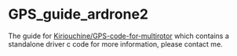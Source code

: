 # GPS_guide_ardrone2
The guide for [Kiriouchine/GPS-code-for-multirotor](https://github.com/Kiriouchine/GPS-code-for-multirotor) which contains a standalone driver c code 
for more information, please contact me. 
